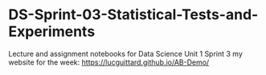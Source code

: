 # DS-Sprint-03-Statistical-Tests-and-Experiments
Lecture and assignment notebooks for Data Science Unit 1 Sprint 3
my website for the week: https://lucguittard.github.io/AB-Demo/
